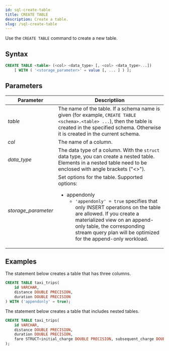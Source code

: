 ```yaml
---
id: sql-create-table
title: CREATE TABLE
description: Create a table.
slug: /sql-create-table
---
```


Use the `CREATE TABLE` command to create a new table.

## Syntax

```sql
CREATE TABLE <table> (<col> <data_type> [, <col> <data_type>...])
    [ WITH ( '<storage_parameter>' = value [, ... ] ) ];
```

## Parameters

| Parameter| Descriptiion|
|-----------|-------------|
|*table*    |The name of the table. If a schema name is given (for example, `CREATE TABLE <schema>.<table> ...`), then the table is created in the specified schema. Otherwise it is created in the current schema.|
|*col*      |The name of a column.|
|*data_type*|The data type of a column. With the `struct` data type, you can create a nested table. Elements in a nested table need to be enclosed with angle brackets ("<\>"). |
|*storage_parameter*| Set options for the table. Supported options: <ul><li>appendonly<ul><li>`'appendonly' = true` specifies that only INSERT operations on the table are allowed. If you create a materialized view on an append-only table, the corresponding stream query plan will be optimized for the append-only workload.</li></ul></li></ul>|

## Examples

The statement below creates a table that has three columns.

```sql
CREATE TABLE taxi_trips(
    id VARCHAR,
    distance DOUBLE PRECISION,
    duration DOUBLE PRECISION
) WITH ('appendonly' = true);
```

The statement below creates a table that includes nested tables.

```sql
CREATE TABLE taxi_trips(
    id VARCHAR,
    distance DOUBLE PRECISION,
    duration DOUBLE PRECISION,
    fare STRUCT<initial_charge DOUBLE PRECISION, subsequent_charge DOUBLE PRECISION, surcharge DOUBLE PRECISION, tolls DOUBLE PRECISION>
);
```